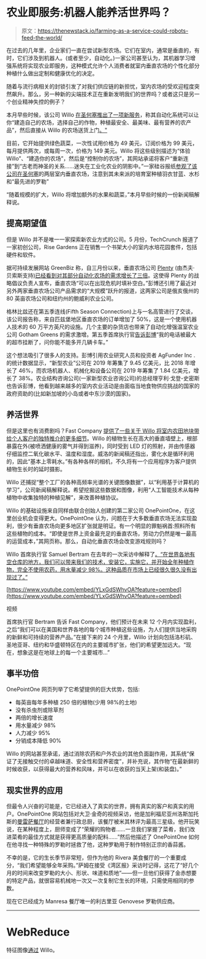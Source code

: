 # 农业即服务:机器人能养活世界吗？

> 原文：<https://thenewstack.io/farming-as-a-service-could-robots-feed-the-world/>

在过去的几年里，企业家们一直在尝试新型农场。它们在室内，通常是垂直的，有时，它们涉及到机器人。(或者至少，自动化。)一家公司甚至认为，其机器学习增强系统将实现农业即服务，这种模式允许个人消费者就室内垂直农场的个性化部分种植什么做出定制和健康优化的决定。

随着与流行病相关的封锁引发了对我们供应链的新担忧，室内农场的受欢迎程度突然飙升。那么，另一种新的尖端技术正在重新发明我们的世界吗？或者这只是另一个创业精神失控的例子？

本月早些时候，该公司 Willo [在圣何塞推出了一项新服务](https://willo.farm/willo-news/)，称其自动化系统可以让你“建造自己的农场，选择自己的作物，种植最安全、最美味、最有营养的农产品”，然后直接从 Willo 的农场送货上门[。"](https://willo.farm/)

目前，它开始提供绿色蔬菜，一次性试用价格为 49 美元，订阅价格为 99 美元，每月提供两次，或每周一次，价格为 149 美元。Willo 将这些级别描述为“体验 Willo”、“建造你的农场”，然后是“控制你的农场”，其网站承诺将客户“重新连接”到“古老而神圣的关系……迷失在工业化农业的阴影中。”一家硅谷报纸[参观了该公司在圣何塞](https://www.siliconvalley.com/2020/06/23/sv-chat-brothers-hope-to-feed-the-world-with-their-robotic-indoor-farming-technology/)的两层室内垂直农场，注意到其未来派的培育室种植羽衣甘蓝、水杉和“最先进的罗勒”

“随着规模的扩大，Willo 将增加额外的水果和蔬菜，”本月早些时候的一份新闻稿解释说。

## **提高期望值**

但是 Willo 并不是唯一一家探索新农业方式的公司。5 月份，TechCrunch 报道了一家初创公司，Rise Gardens 正在销售一个书架大小的室内水培花园套件，包括硬件和软件。

据可持续发展网站 GreenBiz 称，自三月份以来，垂直农场公司 [Plenty](https://www.linkedin.com/company/plenty-farms/) (由杰夫·贝索斯支持[)已经看到](https://www.businessinsider.com/vertical-farming-company-jeff-bezos-plenty-china-2018-1)[对其部分自动化农场的需求增长了三倍](https://www.greenbiz.com/article/looking-vertical-farms-fill-produce-supply-chain-lag-during-pandemic)。这使得 Plenty 的战略倡议负责人宣布，垂直农场“可以在出现危机时填补空白。”彭博还引用了最近对另外两家垂直农场公司产品需求的“大规模”跃升的报道，这两家公司是俄亥俄州的 80 英亩农场公司和纽约州的鲍威利农业公司。

格林比兹还在第五季连线(Fifth Season Connection)上与一名高管进行了交谈，该公司报告称，来自匹兹堡地区垂直农场的订单增加了 50%，这是一个使用机器人技术的 60 万平方英尺的设施。几个主要的杂货店也带来了自动化增强温室农业公司 Gotham Greens 的需求激增。第五季首席执行官[告诉彭博](https://www.msn.com/en-us/news/money/pricey-greens-from-indoor-farms-are-thriving-in-the-covid-era/ar-BB15Injd)“我的电话被最大的超市挂断了，问你能不能多开几辆卡车。”

这个想法吸引了很多人的支持。彭博引用农业研究人员和投资者 AgFunder Inc .的统计数据显示，“新型农业”公司在 2019 年筹集了 9.45 亿美元，比 2018 年增长了 46%，而农场机器人、机械化和设备公司在 2019 年筹集了 1.84 亿美元，增长了 38%。农业结构咨询公司(一家新型农业咨询公司)的总经理亨利·戈登-史密斯也告诉彭博，他看到越来越多的室内农业活动是由面临当地食物供应挑战的国家的政府资助的(比如新加坡的小岛或者中东沙漠的国家)。

## **养活世界**

但是这里也有消费剧吗？Fast Company [提供了一些关于 Willo 将室内农田地块带给个人客户的独特推介的更多细节](https://www.fastcompany.com/90512158/this-vertical-farm-lets-you-subscribe-to-your-own-plot-of-indoor-grown-greens)。Willo 的植物生长在高大的垂直墙壁上，根部暴露在外(被喷洒健康的雾气并得到滋养)，同时受到 LED 灯的照射，并由传感器仔细监控二氧化碳水平、温度和湿度。威洛的新闻稿还指出，雾化水是循环利用的，因此“基本上零耗水。”有各种各样的相机，不久将有一个应用程序为客户提供植物生长时的延时摄影。

Willo 还捕捉“整个工厂的各种高频率光谱的关键图像数据”，以“利用基于计算机的学习”，公司新闻稿解释说。希望挖掘这些数据和图像，利用“人工智能技术从每种植物中收集独特的种植见解”，来改善种植协议。

Willo 的基础设施来自同样由联合创始人创建的第二家公司 OnePointOne，在这里创业机会变得更大。OnePointOne 认为，问题在于大多数垂直农场无法实现盈利，很少有垂直农场向更多地区扩张就是明证。有一个明显的罪魁祸首:照料所有这些植物的成本。“即使是世界上资金最充足的垂直农场，劳动力仍然是唯一最高的运营成本，”其网页称。那么，自动化垂直农场会改变游戏规则吗？

Willo 首席执行官 Samuel Bertram 在去年的一次采访中解释了[。“在世界各地有空仓库的地方，我们可以带来我们的技术，安装它，实施它，并开始全年种植作物，完全不使用农药，用水量减少 98%。这种品质在市场上已经很久很久没有出现过了。”](https://youtu.be/YLxGdSWhvOA)

[https://www.youtube.com/embed/YLxGdSWhvOA?feature=oembed](https://www.youtube.com/embed/YLxGdSWhvOA?feature=oembed)

视频

首席执行官 Bertram 告诉 Fast Company，他们预计在未来 12 个月内实现盈利，之后“我们可以在美国和世界各地的每个城市种植这些设施，为人们提供当地采购的新鲜和可持续的营养产品。”在接下来的 24 个月里，Willo 计划向包括洛杉矶、圣地亚哥、纽约和华盛顿特区在内的主要城市扩张，他们的希望更加远大。“现在，想象这是在地球上的每一个主要城市…”

## **事半功倍**

OnePointOne 网页列举了它希望提供的巨大优势，包括:

*   每英亩每年多种植 250 倍的植物(少用 98%的土地)
*   没有杀虫剂或除草剂
*   两倍的增长速度
*   用水量减少 98%
*   人力减少 95%
*   分销成本降低 90%

Willo 的网站甚至承诺，通过消除农药和户外农业的其他负面副作用，其系统“保证了无接触交付的卓越味道、安全性和营养密度”，并补充说，其作物“在最新鲜的时候收获，以获得最大的营养和风味，并可以在收获的当天上架(和装盘)。”

## **现实世界的应用**

但最令人兴奋的可能是，它已经进入了真实的世界，拥有真实的客户和真实的用户。OnePointOne 网站包括对大卫·金奇的视频采访，他是加利福尼亚州洛斯加托斯的[曼雷萨餐厅](https://www.manresarestaurant.com/)的经营者兼行政总厨，该餐厅被米其林评为最高三星级。他开玩笑说，在某种程度上，厨师变成了“荣耀的购物者……一旦我们掌握了菜肴，我们改进菜肴的最佳方式就是获得更高质量的配料……”然后他描述了 OnePointOne 如何在他寻找一种特殊的罗勒时拯救了他，这种罗勒用于制作特别正宗的香蒜酱。

不幸的是，它的生长季节非常短，但作为他的 Rivera 美食餐厅的一个重要成分，“我们希望能够全年采购。”萨姆在接受《湾区报》采访时记得，这花了“好几个月的时间来改变罗勒的大小、形状、味道和质地”——但一旦他们获得了金赤想要的特定产品，就很容易机械地一次又一次复制它生长的环境，只需使用相同的参数。

现在它已经成为 Manresa 餐厅唯一的利古里亚 Genovese 罗勒供应商。

* * *

# WebReduce

特征图像[通过](https://willo.farm/) Willo。

<svg xmlns:xlink="http://www.w3.org/1999/xlink" viewBox="0 0 68 31" version="1.1"><title>Group</title> <desc>Created with Sketch.</desc></svg>